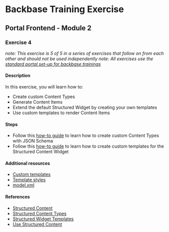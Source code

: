 # Backbase Training Exercise## Portal Frontend - Module 2### Exercise 4_note: This exercise is 5 of 5 in a series of exercises that follow on from each other and should not be used independently__note: All exercises use the [standard portal set-up for backbase trainings](https://my.backbase.com/resources/how-to-guides/getting-your-first-launchpad-based-portal-set-up/)_#### DescriptionIn this exercise, you will learn how to: - Create custom Content Types - Generate Content Items - Extend the default Structured Widget by creating your own templates - Use custom templates to render Content Items#### Steps - Follow this [how-to guide](https://my.backbase.com/resources/how-to-guides/give-your-custom-content-some-backbone-with-json-schema/) to learn how to create custom Content Types with JSON Schema - Follow this [how-to guide](https://my.backbase.com/resources/how-to-guides/bring-some-structure-to-your-content/) to learn how to create custom templates for the Structured Content Widget#### Additional resources - [Custom templates](../../templates/content/) - [Template styles](../../css/templates.css) - [model.xml](./model.xml)#### References - [Structured Content](https://my.backbase.com/resources/documentation/portal/5.6.0/overview_structuredcontent.html) - [Structured Content Types](https://my.backbase.com/resources/documentation/portal/5.6.0/custom_structcontenttype.html) - [Structured Widget Templates](https://my.backbase.com/resources/documentation/portal/5.6.0/custom_addtemplatetowidget.html) - [Use Structured Content](https://my.backbase.com/resources/documentation/portal/5.6.0/custom_usestructcontent.html)